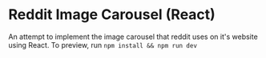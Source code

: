 # Reddit Image Carousel (React)

An attempt to implement the image carousel that reddit uses on it's website using React.
To preview, run `npm install && npm run dev`
